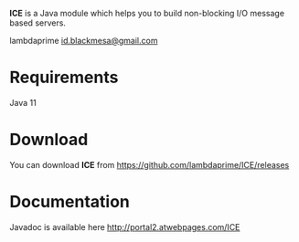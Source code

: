 **ICE** is a Java module which helps you to build non-blocking I/O message based servers.

lambdaprime <id.blackmesa@gmail.com>

# Requirements

Java 11

# Download

You can download **ICE** from <https://github.com/lambdaprime/ICE/releases>

# Documentation

Javadoc is available here <http://portal2.atwebpages.com/ICE>
